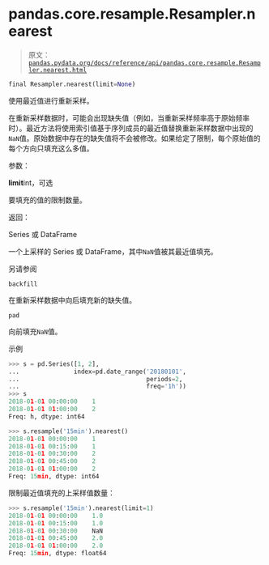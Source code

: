 # pandas.core.resample.Resampler.nearest

> 原文：[`pandas.pydata.org/docs/reference/api/pandas.core.resample.Resampler.nearest.html`](https://pandas.pydata.org/docs/reference/api/pandas.core.resample.Resampler.nearest.html)

```py
final Resampler.nearest(limit=None)
```

使用最近值进行重新采样。

在重新采样数据时，可能会出现缺失值（例如，当重新采样频率高于原始频率时）。最近方法将使用索引值基于序列成员的最近值替换重新采样数据中出现的`NaN`值。原始数据中存在的缺失值将不会被修改。如果给定了限制，每个原始值的每个方向只填充这么多值。

参数：

**limit**int，可选

要填充的值的限制数量。

返回：

Series 或 DataFrame

一个上采样的 Series 或 DataFrame，其中`NaN`值被其最近值填充。

另请参阅

`backfill`

在重新采样数据中向后填充新的缺失值。

`pad`

向前填充`NaN`值。

示例

```py
>>> s = pd.Series([1, 2],
...               index=pd.date_range('20180101',
...                                   periods=2,
...                                   freq='1h'))
>>> s
2018-01-01 00:00:00    1
2018-01-01 01:00:00    2
Freq: h, dtype: int64 
```

```py
>>> s.resample('15min').nearest()
2018-01-01 00:00:00    1
2018-01-01 00:15:00    1
2018-01-01 00:30:00    2
2018-01-01 00:45:00    2
2018-01-01 01:00:00    2
Freq: 15min, dtype: int64 
```

限制最近值填充的上采样值数量：

```py
>>> s.resample('15min').nearest(limit=1)
2018-01-01 00:00:00    1.0
2018-01-01 00:15:00    1.0
2018-01-01 00:30:00    NaN
2018-01-01 00:45:00    2.0
2018-01-01 01:00:00    2.0
Freq: 15min, dtype: float64 
```
